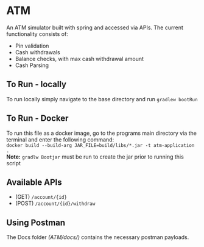 # ATM
An ATM simulator built with spring and accessed via APIs. The current functionality consists of:
- Pin validation
- Cash withdrawals
- Balance checks, with max cash withdrawal amount
- Cash Parsing

## To Run - locally
To run locally simply navigate to the base directory and run `gradlew bootRun`
## To Run - Docker
To run this file as a docker image, go to the programs main directory via the terminal and enter the following command:  
`docker build --build-arg JAR_FILE=build/libs/*.jar -t atm-application .`  
**Note:** `gradlw Bootjar` must be run to create the jar prior to running this script
## Available APIs
- (GET) `/account/{id}`
- (POST) `/account/{id}/withdraw`
## Using Postman
The Docs folder *(ATM/docs/)* contains the necessary postman payloads.
